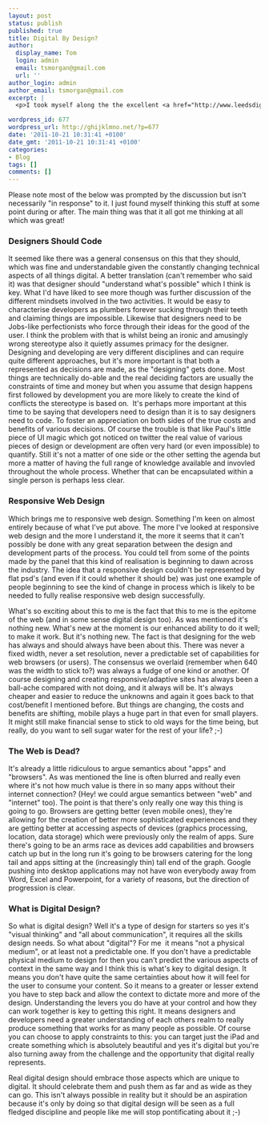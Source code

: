```yaml
---
layout: post
status: publish
published: true
title: Digital By Design?
author:
  display_name: Tom
  login: admin
  email: tsmorgan@gmail.com
  url: ''
author_login: admin
author_email: tsmorgan@gmail.com
excerpt: |
  <p>I took myself along the the excellent <a href="http://www.leedsdigitalfestival.com/events/digital-by-design.html">Digital Lunch</a> upstairs at the <a href="http://www.theadelphileeds.co.uk/">Adelphi</a> on Wednesday where I was exposed to some interesting and thought provoking discussion about "design" and "digital" by some very eminent persons from the local digital design industry. Unfortunately whilst I was often provoked towards responding by the discussion I was unable to respond due to a surprising lack of a connected device and a less surprising lack of self confidence. So I retreat like a mollusc to my shell and knock out a blog post instead.</p>

wordpress_id: 677
wordpress_url: http://ghijklmno.net/?p=677
date: '2011-10-21 10:31:41 +0100'
date_gmt: '2011-10-21 10:31:41 +0100'
categories:
- Blog
tags: []
comments: []
---
```

<p>Please note most of the below was prompted by the discussion but isn't necessarily "in response" to it. I just found myself thinking this stuff at some point during or after. The main thing was that it all got me thinking at all which was great!</p>

<h3>Designers Should Code</h3>
It seemed like there was a general consensus on this that they should, which was fine and understandable given the constantly changing technical aspects of all things digital. A better translation (can't remember who said it) was that designer should "understand what's possible" which I think is key. What I'd have liked to see more though was further discussion of the different mindsets involved in the two activities. It would be easy to characterise developers as plumbers forever sucking through their teeth and claiming things are impossible. Likewise that designers need to be Jobs-like perfectionists who force through their ideas for the good of the user. I think the problem with that is whilst being an ironic and amusingly wrong stereotype also it quietly assumes primacy for the designer. Designing and developing are very different disciplines and can require quite different approaches, but it's more important is that both a represented as decisions are made, as the "designing" gets done. Most things are technically do-able and the real deciding factors are usually the constraints of time and money but when you assume that design happens first followed by development you are more likely to create the kind of conflicts the stereotype is based on.&nbsp; It's perhaps more important at this time to be saying that developers need to design than it is to say designers need to code. To foster an appreciation on both sides of the true costs and benefits of various decisions. Of course the trouble is that like Paul's little piece of UI magic which got noticed on twitter the real value of various pieces of design or development are often very hard (or even impossible) to quantify. Still it's not a matter of one side or the other setting the agenda but more a matter of having the full range of knowledge available and invovled throughout the whole process. Whether that can be encapsulated within a single person is perhaps less clear.</p>

<h3>Responsive Web Design</h3>
Which brings me to responsive web design. Something I'm keen on almost entirely because of what I've put above. The more I've looked at responsive web design and the more I understand it, the more it seems that it can't possibly be done with any great separation between the design and development parts of the process. You could tell from some of the points made by the panel that this kind of realisation is beginning to dawn across the industry. The idea that a responsive design couldn't be represented by flat psd's (and even if it could whether it should be) was just one example of people beginning to see the kind of change in process which is likely to be needed to fully realise responsive web design successfully.</p>

<p>What's so exciting about this to me is the fact that this to me is the epitome of the web (and in some sense digital design too). As was mentioned it's nothing new. What's new at the moment is our enhanced ability to do it well; to make it work. But it's nothing new. The fact is that designing for the web has always and should always have been about this. There was never a fixed width, never a set resolution, never a predictable set of capabilities for web browsers (or users). The consensus we overlaid (remember when 640 was the width to stick to?) was always a fudge of one kind or another. Of course designing and creating responsive/adaptive sites has always been a ball-ache compared with not doing, and it always will be. It's always cheaper and easier to reduce the unknowns and again it goes back to that cost/benefit I mentioned before. But things are changing, the costs and benefits are shifting, mobile plays a huge part in that even for small players. It might still make financial sense to stick to old ways for the time being, but really, do you want to sell sugar water for the rest of your life? ;-)</p>

<h3>The Web is Dead?</h3>
It's already a little ridiculous to argue semantics about "apps" and "browsers". As was mentioned the line is often blurred and really even where it's not how much value is there in so many apps without their internet connection? (Hey! we could argue semantics between "web" and "internet" too). The point is that there's only really one way this thing is going to go. Browsers are getting better (even mobile ones), they're allowing for the creation of better more sophisticated experiences and they are getting better at accessing aspects of devices (graphics processing, location, data storage) which were previously only the realm of apps. Sure there's going to be an arms race as devices add capabilities and browsers catch up but in the long run it's going to be browsers catering for the long tail and apps sitting at the (increasingly thin) tall end of the graph. Google pushing into desktop applications may not have won everybody away from Word, Excel and Powerpoint, for a variety of reasons, but the direction of progression is clear.</p>

<h3>What is Digital Design?</h3>
So what is digital design? Well it's a type of design for starters so yes it's "visual thinking" and "all about communication", it requires all the skills design needs. So what about "digital"? For me&nbsp; it means "not a physical medium", or at least not a predictable one. If you don't have a predictable physical medium to design for then you can't predict the various aspects of context in the same way and I think this is what's key to digital design. It means you don't have quite the same certainties about how it will feel for the user to consume your content. So it means to a greater or lesser extend you have to step back and allow the context to dictate more and more of the design. Understanding the levers you do have at your control and how they can work together is key to getting this right. It means designers and developers need a greater understanding of each others realm to really produce something that works for as many people as possible. Of course you can choose to apply constraints to this: you can target just the iPad and create something which is absolutely beautiful and yes it's digital but you're also turning away from the challenge and the opportunity that digital really represents.</p>

<p>Real digital design should embrace those aspects which are unique to digital. It should celebrate them and push them as far and as wide as they can go. This isn't always possible in reality but it should be an aspiration because it's only by doing so that digital design will be seen as a full fledged discipline and people like me will stop pontificating about it ;-)</p>

